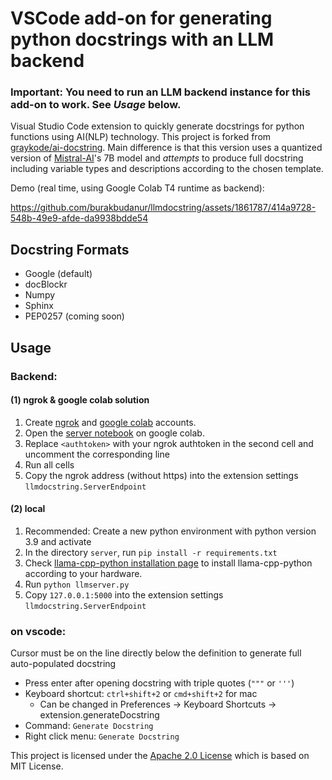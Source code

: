 # VSCode add-on for generating python docstrings with an LLM backend

### Important: You need to run an LLM backend instance for this add-on to work. See *Usage* below.

Visual Studio Code extension to quickly generate docstrings for python functions
using AI(NLP) technology. This project is forked from
[graykode/ai-docstring](https://github.com/graykode/ai-docstring). Main
difference is that this version uses a quantized version of
[Mistral-AI](https://mistral.ai)'s 7B model and *attempts* to produce full
docstring including variable types and descriptions according to the chosen 
template.  

Demo (real time, using Google Colab T4 runtime as backend):

https://github.com/burakbudanur/llmdocstring/assets/1861787/414a9728-548b-49e9-afde-da9938bdde54

## Docstring Formats

-   Google (default)
-   docBlockr
-   Numpy
-   Sphinx
-   PEP0257 (coming soon)

## Usage

### Backend:

#### (1) ngrok & google colab solution

1. Create [ngrok](https://ngrok.com) and [google colab](https://colab.research.google.com) accounts.
2. Open the [server notebook](server/llmserver.ipynb) on google colab.
3. Replace `<authtoken>` with your ngrok authtoken in the second cell and uncomment the corresponding line
4. Run all cells
5. Copy the ngrok address (without https) into the extension settings `llmdocstring.ServerEndpoint`

#### (2) local 

1. Recommended: Create a new python environment with python version 3.9 and activate
2. In the directory `server`, run `pip install -r requirements.txt`
3. Check [llama-cpp-python installation page](https://pypi.org/project/llama-cpp-python/) to install llama-cpp-python according to your hardware.
4. Run `python llmserver.py`
5. Copy `127.0.0.1:5000` into the extension settings `llmdocstring.ServerEndpoint`

### on vscode:

Cursor must be on the line directly below the definition to generate full auto-populated docstring

-   Press enter after opening docstring with triple quotes (`"""` or `'''`)
-   Keyboard shortcut: `ctrl+shift+2` or `cmd+shift+2` for mac
    -   Can be changed in Preferences -> Keyboard Shortcuts -> extension.generateDocstring
-   Command: `Generate Docstring`
-   Right click menu: `Generate Docstring`

This project is licensed under the [Apache 2.0 License](LICENSE) which is based on MIT License.
